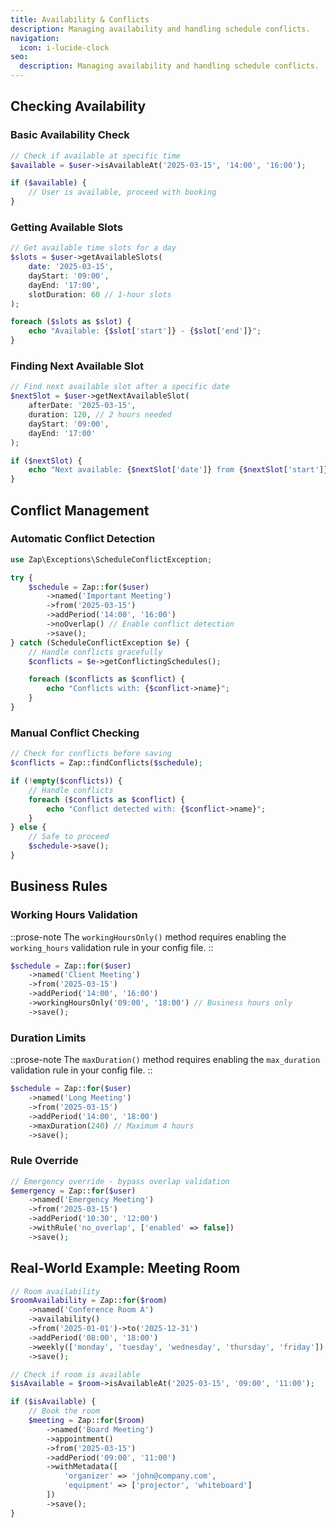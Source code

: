 ```yaml
---
title: Availability & Conflicts
description: Managing availability and handling schedule conflicts.
navigation:
  icon: i-lucide-clock
seo:
  description: Managing availability and handling schedule conflicts.
---
```


## Checking Availability

### Basic Availability Check

```php
// Check if available at specific time
$available = $user->isAvailableAt('2025-03-15', '14:00', '16:00');

if ($available) {
    // User is available, proceed with booking
}
```

### Getting Available Slots

```php
// Get available time slots for a day
$slots = $user->getAvailableSlots(
    date: '2025-03-15',
    dayStart: '09:00',
    dayEnd: '17:00',
    slotDuration: 60 // 1-hour slots
);

foreach ($slots as $slot) {
    echo "Available: {$slot['start']} - {$slot['end']}";
}
```

### Finding Next Available Slot

```php
// Find next available slot after a specific date
$nextSlot = $user->getNextAvailableSlot(
    afterDate: '2025-03-15',
    duration: 120, // 2 hours needed
    dayStart: '09:00',
    dayEnd: '17:00'
);

if ($nextSlot) {
    echo "Next available: {$nextSlot['date']} from {$nextSlot['start']} to {$nextSlot['end']}";
}
```

## Conflict Management

### Automatic Conflict Detection

```php
use Zap\Exceptions\ScheduleConflictException;

try {
    $schedule = Zap::for($user)
        ->named('Important Meeting')
        ->from('2025-03-15')
        ->addPeriod('14:00', '16:00')
        ->noOverlap() // Enable conflict detection
        ->save();
} catch (ScheduleConflictException $e) {
    // Handle conflicts gracefully
    $conflicts = $e->getConflictingSchedules();

    foreach ($conflicts as $conflict) {
        echo "Conflicts with: {$conflict->name}";
    }
}
```

### Manual Conflict Checking

```php
// Check for conflicts before saving
$conflicts = Zap::findConflicts($schedule);

if (!empty($conflicts)) {
    // Handle conflicts
    foreach ($conflicts as $conflict) {
        echo "Conflict detected with: {$conflict->name}";
    }
} else {
    // Safe to proceed
    $schedule->save();
}
```

## Business Rules

### Working Hours Validation

::prose-note
The `workingHoursOnly()` method requires enabling the `working_hours` validation rule in your config file.
::

```php
$schedule = Zap::for($user)
    ->named('Client Meeting')
    ->from('2025-03-15')
    ->addPeriod('14:00', '16:00')
    ->workingHoursOnly('09:00', '18:00') // Business hours only
    ->save();
```

### Duration Limits

::prose-note
The `maxDuration()` method requires enabling the `max_duration` validation rule in your config file.
::

```php
$schedule = Zap::for($user)
    ->named('Long Meeting')
    ->from('2025-03-15')
    ->addPeriod('14:00', '18:00')
    ->maxDuration(240) // Maximum 4 hours
    ->save();
```

### Rule Override

```php
// Emergency override - bypass overlap validation
$emergency = Zap::for($user)
    ->named('Emergency Meeting')
    ->from('2025-03-15')
    ->addPeriod('10:30', '12:00')
    ->withRule('no_overlap', ['enabled' => false])
    ->save();
```

## Real-World Example: Meeting Room

```php
// Room availability
$roomAvailability = Zap::for($room)
    ->named('Conference Room A')
    ->availability()
    ->from('2025-01-01')->to('2025-12-31')
    ->addPeriod('08:00', '18:00')
    ->weekly(['monday', 'tuesday', 'wednesday', 'thursday', 'friday'])
    ->save();

// Check if room is available
$isAvailable = $room->isAvailableAt('2025-03-15', '09:00', '11:00');

if ($isAvailable) {
    // Book the room
    $meeting = Zap::for($room)
        ->named('Board Meeting')
        ->appointment()
        ->from('2025-03-15')
        ->addPeriod('09:00', '11:00')
        ->withMetadata([
            'organizer' => 'john@company.com',
            'equipment' => ['projector', 'whiteboard']
        ])
        ->save();
}
```

